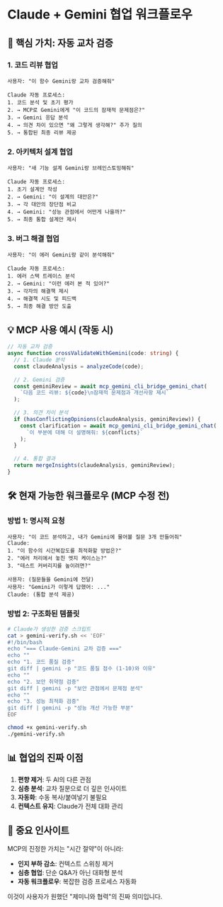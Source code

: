 # Claude + Gemini 협업 워크플로우

## 🎯 핵심 가치: 자동 교차 검증

### 1. 코드 리뷰 협업
```
사용자: "이 함수 Gemini랑 교차 검증해줘"

Claude 자동 프로세스:
1. 코드 분석 및 초기 평가
2. → MCP로 Gemini에게 "이 코드의 잠재적 문제점은?"
3. → Gemini 응답 분석
4. → 의견 차이 있으면 "왜 그렇게 생각해?" 추가 질의
5. → 통합된 최종 리뷰 제공
```

### 2. 아키텍처 설계 협업
```
사용자: "새 기능 설계 Gemini랑 브레인스토밍해줘"

Claude 자동 프로세스:
1. 초기 설계안 작성
2. → Gemini: "이 설계의 대안은?"
3. → 각 대안의 장단점 비교
4. → Gemini: "성능 관점에서 어떤게 나을까?"
5. → 최종 통합 설계안 제시
```

### 3. 버그 해결 협업
```
사용자: "이 에러 Gemini랑 같이 분석해줘"

Claude 자동 프로세스:
1. 에러 스택 트레이스 분석
2. → Gemini: "이런 에러 본 적 있어?"
3. → 각자의 해결책 제시
4. → 해결책 시도 및 피드백
5. → 최종 해결 방안 도출
```

## 💡 MCP 사용 예시 (작동 시)

```typescript
// 자동 교차 검증
async function crossValidateWithGemini(code: string) {
  // 1. Claude 분석
  const claudeAnalysis = analyzeCode(code);
  
  // 2. Gemini 검증
  const geminiReview = await mcp_gemini_cli_bridge_gemini_chat(
    `다음 코드 리뷰: ${code}\n잠재적 문제점과 개선사항 제시`
  );
  
  // 3. 의견 차이 분석
  if (hasConflictingOpinions(claudeAnalysis, geminiReview)) {
    const clarification = await mcp_gemini_cli_bridge_gemini_chat(
      `이 부분에 대해 더 설명해줘: ${conflicts}`
    );
  }
  
  // 4. 통합 결과
  return mergeInsights(claudeAnalysis, geminiReview);
}
```

## 🛠️ 현재 가능한 워크플로우 (MCP 수정 전)

### 방법 1: 명시적 요청
```
사용자: "이 코드 분석하고, 내가 Gemini에 물어볼 질문 3개 만들어줘"
Claude: 
1. "이 함수의 시간복잡도를 최적화할 방법은?"
2. "에러 처리에서 놓친 엣지 케이스는?"
3. "테스트 커버리지를 높이려면?"

사용자: (질문들을 Gemini에 전달)
사용자: "Gemini가 이렇게 답했어: ..."
Claude: (통합 분석 제공)
```

### 방법 2: 구조화된 템플릿
```bash
# Claude가 생성한 검증 스크립트
cat > gemini-verify.sh << 'EOF'
#!/bin/bash
echo "=== Claude-Gemini 교차 검증 ==="
echo ""
echo "1. 코드 품질 검증"
git diff | gemini -p "코드 품질 점수 (1-10)와 이유"
echo ""
echo "2. 보안 취약점 검증"  
git diff | gemini -p "보안 관점에서 문제점 분석"
echo ""
echo "3. 성능 최적화 검증"
git diff | gemini -p "성능 개선 가능한 부분"
EOF

chmod +x gemini-verify.sh
./gemini-verify.sh
```

## 📊 협업의 진짜 이점

1. **편향 제거**: 두 AI의 다른 관점
2. **심층 분석**: 교차 질문으로 더 깊은 인사이트
3. **자동화**: 수동 복사/붙여넣기 불필요
4. **컨텍스트 유지**: Claude가 전체 대화 관리

## 🚨 중요 인사이트

MCP의 진정한 가치는 "시간 절약"이 아니라:
- **인지 부하 감소**: 컨텍스트 스위칭 제거
- **심층 협업**: 단순 Q&A가 아닌 대화형 분석
- **자동 워크플로우**: 복잡한 검증 프로세스 자동화

이것이 사용자가 원했던 "제미니와 협력"의 진짜 의미입니다.